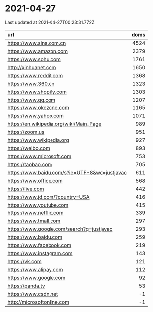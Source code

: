 # 2021-04-27

<!-- BEGIN -->
Last updated at 2021-04-27T00:23:31.772Z

url | doms
:- | -:
https://www.sina.com.cn | 4524
https://www.amazon.com | 2379
https://www.sohu.com | 1761
http://xinhuanet.com | 1650
https://www.reddit.com | 1368
https://www.360.cn | 1323
https://www.shopify.com | 1303
https://www.qq.com | 1207
https://www.okezone.com | 1165
https://www.yahoo.com | 1071
https://en.wikipedia.org/wiki/Main_Page | 989
https://zoom.us | 951
https://www.wikipedia.org | 927
https://weibo.com | 893
https://www.microsoft.com | 753
https://taobao.com | 705
https://www.baidu.com/s?ie=UTF-8&wd=justjavac | 611
https://www.office.com | 568
https://live.com | 442
https://www.jd.com/?country=USA | 416
https://www.youtube.com | 415
https://www.netflix.com | 339
https://www.tmall.com | 297
https://www.google.com/search?q=justjavac | 293
https://www.baidu.com | 259
https://www.facebook.com | 219
https://www.instagram.com | 143
https://vk.com | 121
https://www.alipay.com | 112
https://www.google.com | 92
https://panda.tv | 53
https://www.csdn.net | -1
http://microsoftonline.com | -1
<!-- END -->
